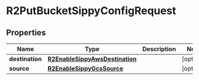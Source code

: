 

# R2PutBucketSippyConfigRequest


## Properties

| Name | Type | Description | Notes |
|------------ | ------------- | ------------- | -------------|
|**destination** | [**R2EnableSippyAwsDestination**](R2EnableSippyAwsDestination.md) |  |  [optional] |
|**source** | [**R2EnableSippyGcsSource**](R2EnableSippyGcsSource.md) |  |  [optional] |



